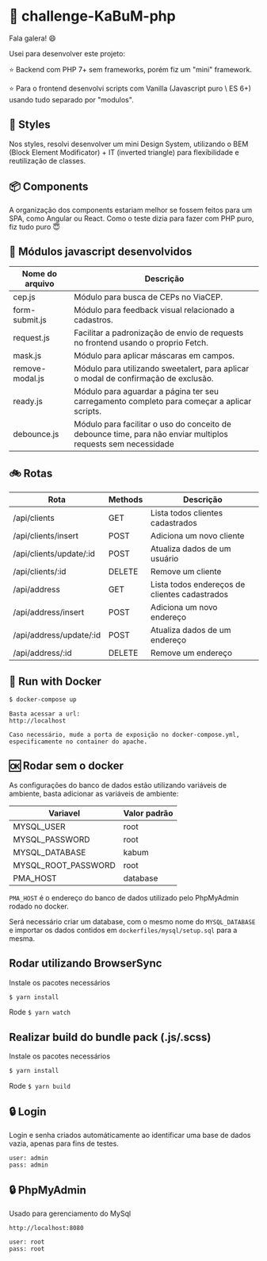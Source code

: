 # 🚀 challenge-KaBuM-php

Fala galera! 😄

Usei para desenvolver este projeto:

⭐ Backend com PHP 7+ sem frameworks, porém fiz um "mini" framework.

⭐ Para o frontend desenvolvi scripts com Vanilla (Javascript puro \ ES 6+) usando tudo separado por "modulos".

## 🎨 Styles

Nos styles, resolvi desenvolver um mini Design System, utilizando o BEM (Block Element Modificator) + IT (inverted triangle) para flexibilidade e reutilização de classes.

## 📦 Components

A organização dos components estariam melhor se fossem feitos para um SPA, como Angular ou React. Como o teste dizia para fazer com PHP puro, fiz tudo puro 😇

## 📁 Módulos javascript desenvolvidos

| Nome do arquivo | Descrição                                                                                                    |
| --------------- | ------------------------------------------------------------------------------------------------------------ |
| cep.js          | Módulo para busca de CEPs no ViaCEP.                                                                         |
| form-submit.js  | Módulo para feedback visual relacionado a cadastros.                                                         |
| request.js      | Facilitar a padronização de envio de requests no frontend usando o proprio Fetch.                            |
| mask.js         | Módulo para aplicar máscaras em campos.                                                                      |
| remove-modal.js | Módulo para utilizando sweetalert, para aplicar o modal de confirmação de exclusão.                          |
| ready.js        | Módulo para aguardar a página ter seu carregamento completo para começar a aplicar scripts.                  |
| debounce.js     | Módulo para facilitar o uso do conceito de debounce time, para não enviar multiplos requests sem necessidade |

## 🚲 Rotas

| Rota                    | Methods | Descrição                                     |
| ----------------------- | ------- | --------------------------------------------- |
| /api/clients            | GET     | Lista todos clientes cadastrados              |
| /api/clients/insert     | POST    | Adiciona um novo cliente                      |
| /api/clients/update/:id | POST    | Atualiza dados de um usuário                  |
| /api/clients/:id        | DELETE  | Remove um cliente                             |
| /api/address            | GET     | Lista todos endereços de clientes cadastrados |
| /api/address/insert     | POST    | Adiciona um novo endereço                     |
| /api/address/update/:id | POST    | Atualiza dados de um endereço                 |
| /api/address/:id        | DELETE  | Remove um endereço                            |

## 🐳 Run with Docker

```bash
$ docker-compose up
```

```
Basta acessar a url:
http://localhost

Caso necessário, mude a porta de exposição no docker-compose.yml, especificamente no container do apache.
```

## 🆗 Rodar sem o docker

As configurações do banco de dados estão utilizando variáveis de ambiente, basta adicionar as variáveis de ambiente:

| Variavel            | Valor padrão |
| ------------------- | ------------ |
| MYSQL_USER          | root         |
| MYSQL_PASSWORD      | root         |
| MYSQL_DATABASE      | kabum        |
| MYSQL_ROOT_PASSWORD | root         |
| PMA_HOST            | database     |

`PMA_HOST` é o endereço do banco de dados utilizado pelo PhpMyAdmin rodado no docker.

Será necessário criar um database, com o mesmo nome do `MYSQL_DATABASE` e importar os dados contidos em `dockerfiles/mysql/setup.sql` para a mesma.

## Rodar utilizando BrowserSync

Instale os pacotes necessários

```bash
$ yarn install
```

Rode `$ yarn watch`

## Realizar build do bundle pack (.js/.scss)

Instale os pacotes necessários

```bash
$ yarn install
```

Rode `$ yarn build`

## 🔒 Login

Login e senha criados automáticamente ao identificar uma base de dados vazia, apenas para fins de testes.

```
user: admin
pass: admin
```

## 🔒 PhpMyAdmin

Usado para gerenciamento do MySql

```
http://localhost:8080

user: root
pass: root
```

##
